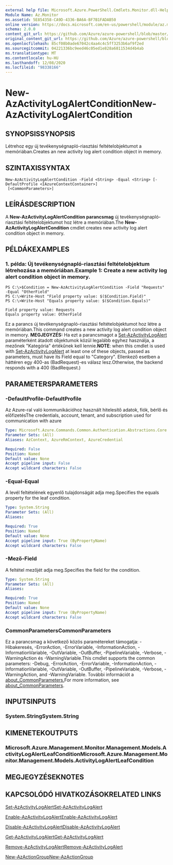 ```yaml
---
external help file: Microsoft.Azure.PowerShell.Cmdlets.Monitor.dll-Help.xml
Module Name: Az.Monitor
ms.assetid: 5E854358-CA9D-4336-BA6A-BF7B1FADAB50
online version: https://docs.microsoft.com/en-us/powershell/module/az.monitor/new-azactivitylogalertcondition
schema: 2.0.0
content_git_url: https://github.com/Azure/azure-powershell/blob/master/src/Monitor/Monitor/help/New-AzActivityLogAlertCondition.md
original_content_git_url: https://github.com/Azure/azure-powershell/blob/master/src/Monitor/Monitor/help/New-AzActivityLogAlertCondition.md
ms.openlocfilehash: 85cf08b0ade67042c4aa4c4c5ff3253b6af9f2ed
ms.sourcegitcommit: 04221336bc9eed46c05ed1e828a6811534d4b4ab
ms.translationtype: MT
ms.contentlocale: hu-HU
ms.lasthandoff: 12/08/2020
ms.locfileid: "98338166"
---
```

# <span data-ttu-id="3f03a-101">New-AzActivityLogAlertCondition</span><span class="sxs-lookup"><span data-stu-id="3f03a-101">New-AzActivityLogAlertCondition</span></span>

## <span data-ttu-id="3f03a-102">SYNOPSIS</span><span class="sxs-lookup"><span data-stu-id="3f03a-102">SYNOPSIS</span></span>
<span data-ttu-id="3f03a-103">Létrehoz egy új tevékenységnapló-riasztási feltételobjektumot a memóriában.</span><span class="sxs-lookup"><span data-stu-id="3f03a-103">Creates an new activity log alert condition object in memory.</span></span>

## <span data-ttu-id="3f03a-104">SZINTAXIS</span><span class="sxs-lookup"><span data-stu-id="3f03a-104">SYNTAX</span></span>

```
New-AzActivityLogAlertCondition -Field <String> -Equal <String> [-DefaultProfile <IAzureContextContainer>]
 [<CommonParameters>]
```

## <span data-ttu-id="3f03a-105">LEÍRÁS</span><span class="sxs-lookup"><span data-stu-id="3f03a-105">DESCRIPTION</span></span>
<span data-ttu-id="3f03a-106">A **New-AzActivityLogAlertCondition parancsmag** új tevékenységnapló-riasztási feltételobjektumot hoz létre a memóriában.</span><span class="sxs-lookup"><span data-stu-id="3f03a-106">The **New-AzActivityLogAlertCondition** cmdlet creates new activity log alert condition object in memory.</span></span>

## <span data-ttu-id="3f03a-107">PÉLDÁK</span><span class="sxs-lookup"><span data-stu-id="3f03a-107">EXAMPLES</span></span>

### <span data-ttu-id="3f03a-108">1. példa: Új tevékenységnapló-riasztási feltételobjektum létrehozása a memóriában.</span><span class="sxs-lookup"><span data-stu-id="3f03a-108">Example 1: Create a new activity log alert condition object in memory.</span></span>
```
PS C:\>$Condition = New-AzActivityLogAlertCondition -Field "Requests" -Equal "OtherField"
PS C:\>Write-Host "Field property value: $($Condition.Field)"
PS C:\>Write-Host "Equals property value: $($Condition.Equals)"

Field property value: Requests
Equals property value: OtherField
```

<span data-ttu-id="3f03a-109">Ez a parancs új tevékenységnapló-riasztási feltételobjektumot hoz létre a memóriában.</span><span class="sxs-lookup"><span data-stu-id="3f03a-109">This command creates a new activity log alert condition object in memory.</span></span>
<span data-ttu-id="3f03a-110">**MEGJEGYZÉS:** Ha ezt a parancsmagot a [Set-AzActivityLogAlert](https://docs.microsoft.com/en-us/powershell/module/az.monitor/set-azactivitylogalert) paraméterként átadott objektumok közül legalább egyhez használja, a mezőnek "Kategória" értékűnek kell lennie.</span><span class="sxs-lookup"><span data-stu-id="3f03a-110">**NOTE**: when this cmdlet is used with [Set-AzActivityLogAlert](https://docs.microsoft.com/en-us/powershell/module/az.monitor/set-azactivitylogalert) at least one of these objects, passed as parameters, must have its Field equal to "Category".</span></span> <span data-ttu-id="3f03a-111">Ellenkező esetben a háttéren egy 400-as (BadRequest)-es válasz lesz.</span><span class="sxs-lookup"><span data-stu-id="3f03a-111">Otherwise, the backend responds with a 400 (BadRequest.)</span></span>

## <span data-ttu-id="3f03a-112">PARAMETERS</span><span class="sxs-lookup"><span data-stu-id="3f03a-112">PARAMETERS</span></span>

### <span data-ttu-id="3f03a-113">-DefaultProfile</span><span class="sxs-lookup"><span data-stu-id="3f03a-113">-DefaultProfile</span></span>
<span data-ttu-id="3f03a-114">Az Azure-ral való kommunikációhoz használt hitelesítő adatok, fiók, bérlő és előfizetés</span><span class="sxs-lookup"><span data-stu-id="3f03a-114">The credentials, account, tenant, and subscription used for communication with azure</span></span>

```yaml
Type: Microsoft.Azure.Commands.Common.Authentication.Abstractions.Core.IAzureContextContainer
Parameter Sets: (All)
Aliases: AzContext, AzureRmContext, AzureCredential

Required: False
Position: Named
Default value: None
Accept pipeline input: False
Accept wildcard characters: False
```

### <span data-ttu-id="3f03a-115">-Equal</span><span class="sxs-lookup"><span data-stu-id="3f03a-115">-Equal</span></span>
<span data-ttu-id="3f03a-116">A levél feltételének egyenlő tulajdonságát adja meg.</span><span class="sxs-lookup"><span data-stu-id="3f03a-116">Specifies the equals property for the leaf condition.</span></span>

```yaml
Type: System.String
Parameter Sets: (All)
Aliases:

Required: True
Position: Named
Default value: None
Accept pipeline input: True (ByPropertyName)
Accept wildcard characters: False
```

### <span data-ttu-id="3f03a-117">-Mező</span><span class="sxs-lookup"><span data-stu-id="3f03a-117">-Field</span></span>
<span data-ttu-id="3f03a-118">A feltétel mezőjét adja meg.</span><span class="sxs-lookup"><span data-stu-id="3f03a-118">Specifies the field for the condition.</span></span>

```yaml
Type: System.String
Parameter Sets: (All)
Aliases:

Required: True
Position: Named
Default value: None
Accept pipeline input: True (ByPropertyName)
Accept wildcard characters: False
```

### <span data-ttu-id="3f03a-119">CommonParameters</span><span class="sxs-lookup"><span data-stu-id="3f03a-119">CommonParameters</span></span>
<span data-ttu-id="3f03a-120">Ez a parancsmag a következő közös paramétereket támogatja: -Hibakeresés, -ErrorAction, -ErrorVariable, -InformationAction, -InformationVariable, -OutVariable, -OutBuffer, -PipelineVariable, -Verbose, -WarningAction és -WarningVariable.</span><span class="sxs-lookup"><span data-stu-id="3f03a-120">This cmdlet supports the common parameters: -Debug, -ErrorAction, -ErrorVariable, -InformationAction, -InformationVariable, -OutVariable, -OutBuffer, -PipelineVariable, -Verbose, -WarningAction, and -WarningVariable.</span></span> <span data-ttu-id="3f03a-121">További információt a [about_CommonParameters.](http://go.microsoft.com/fwlink/?LinkID=113216)</span><span class="sxs-lookup"><span data-stu-id="3f03a-121">For more information, see [about_CommonParameters](http://go.microsoft.com/fwlink/?LinkID=113216).</span></span>

## <span data-ttu-id="3f03a-122">INPUTS</span><span class="sxs-lookup"><span data-stu-id="3f03a-122">INPUTS</span></span>

### <span data-ttu-id="3f03a-123">System.String</span><span class="sxs-lookup"><span data-stu-id="3f03a-123">System.String</span></span>

## <span data-ttu-id="3f03a-124">KIMENETEK</span><span class="sxs-lookup"><span data-stu-id="3f03a-124">OUTPUTS</span></span>

### <span data-ttu-id="3f03a-125">Microsoft.Azure.Management.Monitor.Management.Models.ActivityLogAlertLeafCondition</span><span class="sxs-lookup"><span data-stu-id="3f03a-125">Microsoft.Azure.Management.Monitor.Management.Models.ActivityLogAlertLeafCondition</span></span>

## <span data-ttu-id="3f03a-126">MEGJEGYZÉSEK</span><span class="sxs-lookup"><span data-stu-id="3f03a-126">NOTES</span></span>

## <span data-ttu-id="3f03a-127">KAPCSOLÓDÓ HIVATKOZÁSOK</span><span class="sxs-lookup"><span data-stu-id="3f03a-127">RELATED LINKS</span></span>

[<span data-ttu-id="3f03a-128">Set-AzActivityLogAlert</span><span class="sxs-lookup"><span data-stu-id="3f03a-128">Set-AzActivityLogAlert</span></span>](./Set-AzActivityLogAlert.md)

[<span data-ttu-id="3f03a-129">Enable-AzActivityLogAlert</span><span class="sxs-lookup"><span data-stu-id="3f03a-129">Enable-AzActivityLogAlert</span></span>](./Enable-AzActivityLogAlert.md)

[<span data-ttu-id="3f03a-130">Disable-AzActivityLogAlert</span><span class="sxs-lookup"><span data-stu-id="3f03a-130">Disable-AzActivityLogAlert</span></span>](./Disable-AzActivityLogAlert.md)

[<span data-ttu-id="3f03a-131">Get-AzActivityLogAlert</span><span class="sxs-lookup"><span data-stu-id="3f03a-131">Get-AzActivityLogAlert</span></span>](./Get-AzActivityLogAlert.md)

[<span data-ttu-id="3f03a-132">Remove-AzActivityLogAlert</span><span class="sxs-lookup"><span data-stu-id="3f03a-132">Remove-AzActivityLogAlert</span></span>](./Remove-AzActivityLogAlert.md)

[<span data-ttu-id="3f03a-133">New-AzActionGroup</span><span class="sxs-lookup"><span data-stu-id="3f03a-133">New-AzActionGroup</span></span>](./Get-AzActionGroup.md)

